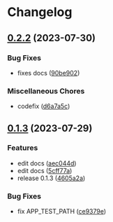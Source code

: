 # Changelog

## [0.2.2](https://github.com/devuri/dot-access/compare/v0.2.1...v0.2.2) (2023-07-30)


### Bug Fixes

* fixes docs ([90be902](https://github.com/devuri/dot-access/commit/90be902356743926ad5ddd5c7a02f4e2a7e33c52))


### Miscellaneous Chores

* codefix ([d6a7a5c](https://github.com/devuri/dot-access/commit/d6a7a5c6b016d33b81f783570c7d908309a715bf))

## [0.1.3](https://github.com/devuri/encryption/compare/v0.1.2...v0.1.3) (2023-07-29)


### Features

* edit docs ([aec044d](https://github.com/devuri/encryption/commit/aec044da801e3a0a83cb47dd53df21dff5386bc9))
* edit docs ([5cff77a](https://github.com/devuri/encryption/commit/5cff77aefba58d43d2dded3ebde1a651d711fb66))
* release 0.1.3 ([4605a2a](https://github.com/devuri/encryption/commit/4605a2a66ef756a60249e3afd55130174a8e66c8))


### Bug Fixes

* fix APP_TEST_PATH ([ce9379e](https://github.com/devuri/encryption/commit/ce9379e60983177fb653e07a878df00ec09d8e6a))
